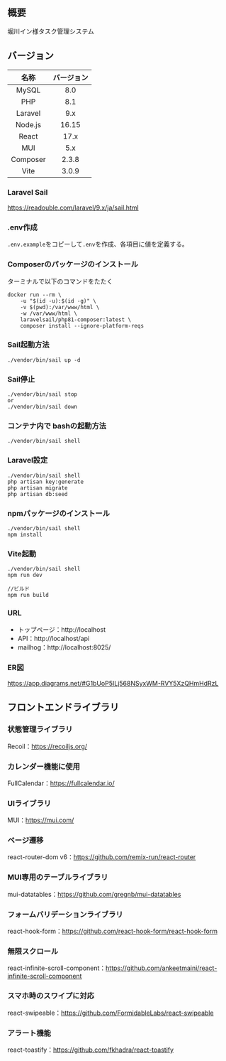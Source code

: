 ## 概要
堀川イン様タスク管理システム

## バージョン

|名称|バージョン|
|:--:|:--:|
|MySQL|8.0|
|PHP|8.1|
|Laravel|9.x|
|Node.js|16.15|
|React|17.x|
|MUI|5.x|
|Composer|2.3.8|
|Vite|3.0.9|

### Laravel Sail
https://readouble.com/laravel/9.x/ja/sail.html

### .env作成
`.env.example`をコピーして`.env`を作成、各項目に値を定義する。

### Composerのパッケージのインストール
ターミナルで以下のコマンドをたたく
```
docker run --rm \
    -u "$(id -u):$(id -g)" \
    -v $(pwd):/var/www/html \
    -w /var/www/html \
    laravelsail/php81-composer:latest \
    composer install --ignore-platform-reqs
```
### Sail起動方法
```
./vendor/bin/sail up -d
```

### Sail停止
```
./vendor/bin/sail stop
or
./vendor/bin/sail down
```

### コンテナ内で bashの起動方法
```
./vendor/bin/sail shell
```
### Laravel設定
```
./vendor/bin/sail shell
php artisan key:generate
php artisan migrate
php artisan db:seed
```
### npmパッケージのインストール
```
./vendor/bin/sail shell
npm install
```
### Vite起動
```
./vendor/bin/sail shell
npm run dev

//ビルド
npm run build
```

### URL

- トップページ：http://localhost
- API：http://localhost/api
- mailhog：http://localhost:8025/

### ER図
https://app.diagrams.net/#G1bUoP5ILj568NSyxWM-RVY5XzQHmHdRzL

## フロントエンドライブラリ


### 状態管理ライブラリ

Recoil：https://recoiljs.org/

### カレンダー機能に使用

FullCalendar：https://fullcalendar.io/

### UIライブラリ

MUI：https://mui.com/

### ページ遷移

react-router-dom v6：https://github.com/remix-run/react-router

### MUI専用のテーブルライブラリ

mui-datatables：https://github.com/gregnb/mui-datatables

### フォームバリデーションライブラリ

react-hook-form：https://github.com/react-hook-form/react-hook-form

### 無限スクロール

react-infinite-scroll-component：https://github.com/ankeetmaini/react-infinite-scroll-component

### スマホ時のスワイプに対応

react-swipeable：https://github.com/FormidableLabs/react-swipeable

### アラート機能

react-toastify：https://github.com/fkhadra/react-toastify

